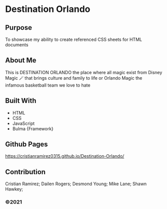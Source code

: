 # Destination Orlando 

## Purpose
To showcase my ability to create referenced CSS sheets for HTML documents 

## About Me
This is DESTINATION ORLANDO the place where all magic exist from Disney Magic 🪄 that brings culture and family to life or Orlando Magic the infamous basketball team we love to hate

## Built With
* HTML
* CSS
* JavaScript
* Bulma {Framework}

## Github Pages
https://cristianramirez0315.github.io/Destination-Orlando/

## Contribution
Cristian Ramirez;
Dailen Rogers;
Desmond Young;
Mike Lane;
Shawn Hawkey;


### ©️2021
